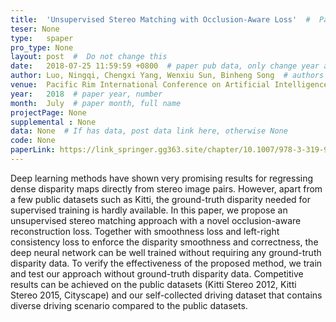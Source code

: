 ```yaml
---
title:  'Unsupervised Stereo Matching with Occlusion-Aware Loss'  #  Paper title, covered by ''
teser: None
type:   spaper
pro_type: None
layout: post  #  Do not change this
date:   2018-07-25 11:59:59 +0800  # paper pub data, only change year and month according to this format
author: Luo, Ningqi, Chengxi Yang, Wenxiu Sun, Binheng Song  # authors information
venue:  Pacific Rim International Conference on Artificial Intelligence (PRICAI), 2018  # Where it be, ICCV and CVPR remove IEEE Conference on,
year:   2018  # paper year, number
month:  July  # paper month, full name
projectPage: None
supplemental : None
data: None  # If has data, post data link here, otherwise None
code: None
paperLink: https://link_springer.gg363.site/chapter/10.1007/978-3-319-97304-3_57
---
```


Deep learning methods have shown very promising results for regressing dense disparity maps directly from stereo image pairs. However, apart from a few public datasets such as Kitti, the ground-truth disparity needed for supervised training is hardly available. In this paper, we propose an unsupervised stereo matching approach with a novel occlusion-aware reconstruction loss. Together with smoothness loss and left-right consistency loss to enforce the disparity smoothness and correctness, the deep neural network can be well trained without requiring any ground-truth disparity data. To verify the effectiveness of the proposed method, we train and test our approach without ground-truth disparity data. Competitive results can be achieved on the public datasets (Kitti Stereo 2012, Kitti Stereo 2015, Cityscape) and our self-collected driving dataset that contains diverse driving scenario compared to the public datasets.

